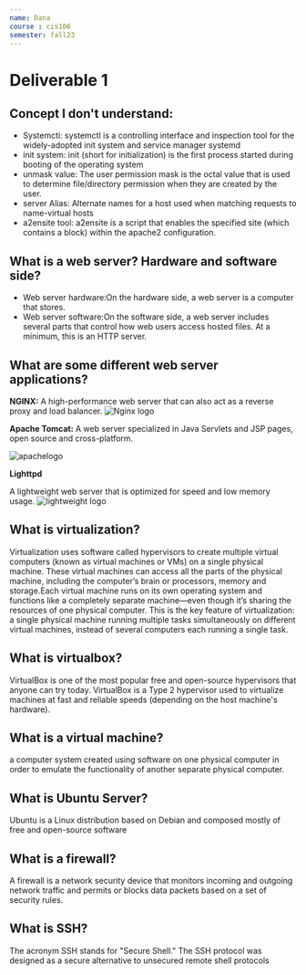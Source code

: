 ```yaml
---
name: Dana
course : cis106
semester: fall23
---
```


# Deliverable 1

## Concept I don't understand: 

* Systemcti: systemctl is a controlling interface and inspection tool for the widely-adopted init system and service manager systemd 
* init system: init (short for initialization) is the first process started during booting of the operating system 
* unmask value: The user permission mask is the octal value that is used to determine file/directory permission when they are created by the user. 
* server Alias: Alternate names for a host used when matching requests to name-virtual hosts 
* a2ensite tool: a2ensite is a script that enables the specified site (which contains a <VirtualHost> block) within the apache2 configuration. 
  
## What is a web server? Hardware and software side?
   * Web server hardware:On the hardware side, a web server is a computer that stores.
   * Web server software:On the software side, a web server includes several parts that control how web users access hosted files. At a minimum, this is an HTTP server. 


## What are some different web server applications?
**NGINX:**
 A high-performance web server that can also act as a reverse proxy and load balancer.
![Nginx logo](https://geekflare.com/wp-content/uploads/2019/03/nginx-server-804x270.png)

**Apache Tomcat:** 
A web server specialized in Java Servlets and JSP pages, open source and cross-platform.

![apachelogo](https://geekflare.com/wp-content/uploads/2019/03/apache_server.jpg)

**Lighttpd** 

A lightweight web server that is optimized for speed and low memory usage.
![lightweight logo](https://geekflare.com/wp-content/uploads/2019/03/lighthttpd-server-281x270.png)

## What is virtualization?
Virtualization uses software called hypervisors to create multiple virtual computers (known as virtual machines or VMs) on a single physical machine. These virtual machines can access all the parts of the physical machine, including the computer’s brain or processors, memory and storage.Each virtual machine runs on its own operating system and functions like a completely separate machine—even though it’s sharing the resources of one physical computer. This is the key feature of virtualization: a single physical machine running multiple tasks simultaneously on different virtual machines, instead of several computers each running a single task.


## What is virtualbox?
VirtualBox is one of the most popular free and open-source hypervisors that anyone can try today. VirtualBox is a Type 2 hypervisor used to virtualize machines at fast and reliable speeds (depending on the host machine's hardware).

## What is a virtual machine?
a computer system created using software on one physical computer in order to emulate the functionality of another separate physical computer.


## What is Ubuntu Server?
Ubuntu is a Linux distribution based on Debian and composed mostly of free and open-source software


## What is a firewall?
A firewall is a network security device that monitors incoming and outgoing network traffic and permits or blocks data packets based on a set of security rules.


## What is SSH?
The acronym SSH stands for "Secure Shell." The SSH protocol was designed as a secure alternative to unsecured remote shell protocols


  
